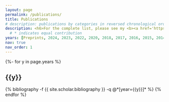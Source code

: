 ```yaml
---
layout: page
permalink: /publications/
title: Publications
# description: publications by categories in reversed chronological order. generated by jekyll-scholar.
description: <h6>For the complete list, please see my <b><a href='https://scholar.google.com/citations?user=x63j7HEAAAAJ&hl=en'>Google Scholar Profile</a></b>.</h6>
  # * indicates equal contribution
years: [Preprints, 2024, 2023, 2022, 2020, 2018, 2017, 2016, 2015, 2014, 2013, 2012, 2011, 2009, Thesis] #, 1967, 1956, 1950, 1935, 1905]
nav: true
nav_order: 1
---
```

<!-- _pages/publications.md -->
<div class="publications">

{%- for y in page.years %}
  <h2 class="year">{{y}}</h2>
  {% bibliography -f {{ site.scholar.bibliography }} -q @*[year={{y}}]* %}
{% endfor %}

</div>
